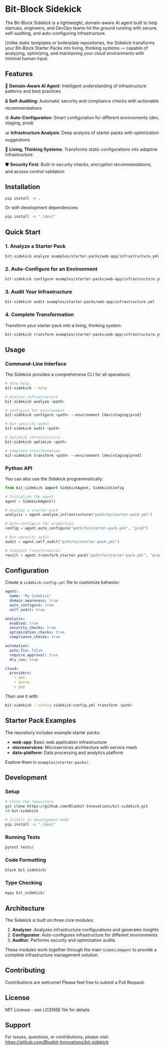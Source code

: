 # Bit-Block Sidekick

The Bit-Block Sidekick is a lightweight, domain-aware AI agent built to help startups, engineers, and DevOps teams hit the ground running with secure, self-auditing, and auto-configuring infrastructure.

Unlike static templates or boilerplate repositories, the Sidekick transforms your Bit-Block Starter Packs into living, thinking systems — capable of analyzing, optimizing, and maintaining your cloud environments with minimal human input.

## Features

🤖 **Domain-Aware AI Agent**: Intelligent understanding of infrastructure patterns and best practices

🔒 **Self-Auditing**: Automatic security and compliance checks with actionable recommendations

⚙️ **Auto-Configuration**: Smart configuration for different environments (dev, staging, prod)

📊 **Infrastructure Analysis**: Deep analysis of starter packs with optimization suggestions

🚀 **Living, Thinking Systems**: Transforms static configurations into adaptive infrastructure

🛡️ **Security First**: Built-in security checks, encryption recommendations, and access control validation

## Installation

```bash
pip install -e .
```

Or with development dependencies:

```bash
pip install -e ".[dev]"
```

## Quick Start

### 1. Analyze a Starter Pack

```bash
bit-sidekick analyze examples/starter-packs/web-app/infrastructure.yml
```

### 2. Auto-Configure for an Environment

```bash
bit-sidekick configure examples/starter-packs/web-app/infrastructure.yml --environment prod
```

### 3. Audit Your Infrastructure

```bash
bit-sidekick audit examples/starter-packs/web-app/infrastructure.yml
```

### 4. Complete Transformation

Transform your starter pack into a living, thinking system:

```bash
bit-sidekick transform examples/starter-packs/web-app/infrastructure.yml --environment prod
```

## Usage

### Command-Line Interface

The Sidekick provides a comprehensive CLI for all operations:

```bash
# Show help
bit-sidekick --help

# Analyze infrastructure
bit-sidekick analyze <path>

# Configure for environment
bit-sidekick configure <path> --environment [dev|staging|prod]

# Run security audit
bit-sidekick audit <path>

# Optimize infrastructure
bit-sidekick optimize <path>

# Complete transformation
bit-sidekick transform <path> --environment [dev|staging|prod]
```

### Python API

You can also use the Sidekick programmatically:

```python
from bit_sidekick import SidekickAgent, SidekickConfig

# Initialize the agent
agent = SidekickAgent()

# Analyze a starter pack
analysis = agent.analyze_infrastructure("path/to/starter-pack.yml")

# Auto-configure for production
config = agent.auto_configure("path/to/starter-pack.yml", "prod")

# Run security audit
audit = agent.self_audit("path/to/starter-pack.yml")

# Complete transformation
result = agent.transform_starter_pack("path/to/starter-pack.yml", "prod")
```

## Configuration

Create a `sidekick-config.yml` file to customize behavior:

```yaml
agent:
  name: "My Sidekick"
  domain_awareness: true
  auto_configure: true
  self_audit: true

analysis:
  enabled: true
  security_checks: true
  optimization_checks: true
  compliance_checks: true

automation:
  auto_fix: false
  require_approval: true
  dry_run: true

cloud:
  providers:
    - aws
    - azure
    - gcp
```

Then use it with:

```bash
bit-sidekick --config sidekick-config.yml transform <path>
```

## Starter Pack Examples

The repository includes example starter packs:

- **web-app**: Basic web application infrastructure
- **microservices**: Microservices architecture with service mesh
- **data-platform**: Data processing and analytics platform

Explore them in `examples/starter-packs/`.

## Development

### Setup

```bash
# Clone the repository
git clone https://github.com/Bluebit-Innovations/bit-sidekick.git
cd bit-sidekick

# Install in development mode
pip install -e ".[dev]"
```

### Running Tests

```bash
pytest tests/
```

### Code Formatting

```bash
black bit_sidekick/
```

### Type Checking

```bash
mypy bit_sidekick/
```

## Architecture

The Sidekick is built on three core modules:

1. **Analyzer**: Analyzes infrastructure configurations and generates insights
2. **Configurator**: Auto-configures infrastructure for different environments
3. **Auditor**: Performs security and optimization audits

These modules work together through the main `SidekickAgent` to provide a complete infrastructure management solution.

## Contributing

Contributions are welcome! Please feel free to submit a Pull Request.

## License

MIT License - see LICENSE file for details.

## Support

For issues, questions, or contributions, please visit:
https://github.com/Bluebit-Innovations/bit-sidekick
